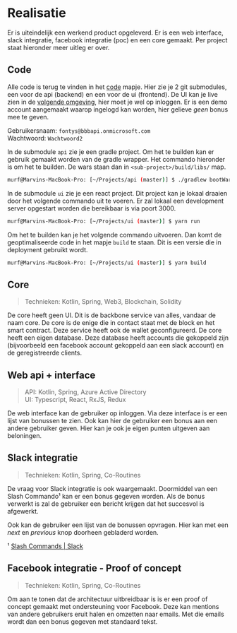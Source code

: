 # Realisatie

Er is uiteindelijk een werkend product opgeleverd. Er is een web interface, slack integratie, facebook integratie (poc) en een core gemaakt. Per project staat hieronder meer uitleg er over.

## Code

Alle code is terug te vinden in het [code](./code/) mapje. Hier zie je 2 git submodules, een voor de api (backend) en een voor de ui (frontend). De UI kan je live zien in de [volgende omgeving](https://bbb-apiv2.azurewebsites.net/web/), hier moet je wel op inloggen. Er is een demo account aangemaakt waarop ingelogd kan worden, hier gelieve _geen_ bonus mee te geven.

Gebruikersnaam: `fontys@bbbapi.onmicrosoft.com`\
Wachtwoord: `Wachtwoord2`

In de submodule `api` zie je een gradle project. Om het te builden kan er gebruik gemaakt worden van de gradle wrapper. Het commando hieronder is om het te builden. De wars staan dan in `<sub-project>/build/libs/` map.

```bash
murf@Marvins-MacBook-Pro: [~/Projects/api (master)] $ ./gradlew bootWar
```

In de submodule `ui` zie je een react project. Dit project kan je lokaal draaien door het volgende commando uit te voeren. Er zal lokaal een development server opgestart worden die bereikbaar is via poort 3000.

```bash
murf@Marvins-MacBook-Pro: [~/Projects/ui (master)] $ yarn run
```

Om het te builden kan je het volgende commando uitvoeren. Dan komt de geoptimaliseerde code in het mapje `build` te staan. Dit is een versie die in deployment gebruikt wordt.

```bash
murf@Marvins-MacBook-Pro: [~/Projects/ui (master)] $ yarn build
```

## Core

> Technieken: Kotlin, Spring, Web3, Blockchain, Solidity

De core heeft geen UI. Dit is de backbone service van alles, vandaar de naam core. De core is de enige die in contact staat met de block en het smart contract. Deze service heeft ook de wallet geconfigureerd. De core heeft een eigen database. Deze database heeft accounts die gekoppeld zijn (bijvoorbeeld een facebook account gekoppeld aan een slack account) en de geregistreerde clients.

## Web api + interface

> API: Kotlin, Spring, Azure Active Directory\
> UI: Typescript, React, RxJS, Redux

<!-- Screenshot web ui -->

De web interface kan de gebruiker op inloggen. Via deze interface is er een lijst van bonussen te zien. Ook kan hier de gebruiker een bonus aan een andere gebruiker geven. Hier kan je ook je eigen punten uitgeven aan beloningen.

## Slack integratie

> Technieken: Kotlin, Spring, Co-Routines

<!-- Screenshot slack ui -->

De vraag voor Slack integratie is ook waargemaakt. Doormiddel van een Slash Commando¹ kan er een bonus gegeven worden. Als de bonus verwerkt is zal de gebruiker een bericht krijgen dat het succesvol is afgewerkt.

Ook kan de gebruiker een lijst van de bonussen opvragen. Hier kan met een _next_ en _previous_ knop doorheen gebladerd worden.

¹ [Slash Commands | Slack](https://api.slack.com/slash-commands)

## Facebook integratie - Proof of concept

> Technieken: Kotlin, Spring, Co-Routines

<!-- Screenshot fb ui -->

Om aan te tonen dat de architectuur uitbreidbaar is is er een proof of concept gemaakt met ondersteuning voor Facebook. Deze kan mentions van andere gebruikers eruit halen en omzetten naar emails. Met die emails wordt dan een bonus gegeven met standaard tekst.
